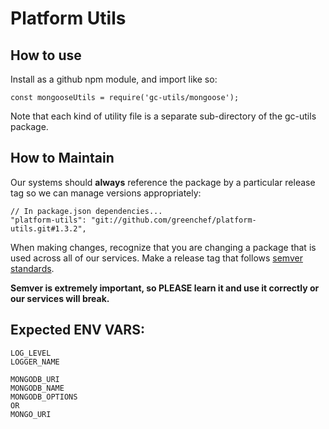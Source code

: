 # Platform Utils

## How to use
Install as a github npm module, and import like so:
```
const mongooseUtils = require('gc-utils/mongoose');
```
Note that each kind of utility file is a separate sub-directory of the gc-utils package.

## How to Maintain
Our systems should **always** reference the package by a particular release tag so we can manage versions appropriately:
```
// In package.json dependencies...
"platform-utils": "git://github.com/greenchef/platform-utils.git#1.3.2",
```

When making changes, recognize that you are changing a package that is used across all of our services.
Make a release tag that follows [semver standards](https://docs.npmjs.com/about-semantic-versioning).

**Semver is extremely important, so PLEASE learn it and use it correctly or our services will break.**

## Expected ENV VARS:
```
LOG_LEVEL
LOGGER_NAME

MONGODB_URI
MONGODB_NAME
MONGODB_OPTIONS
OR
MONGO_URI
```
